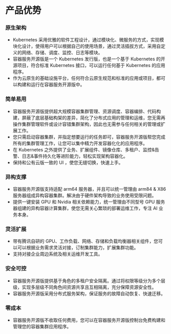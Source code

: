 

#  产品优势



### 原生架构

- Kubernetes 采用优雅的软件工程设计，通过模块化、微服务的方式，实现模块化设计，使得用户可以根据自己的使用场景，通过灵活插拔方式，采用自定义的网络、存储、调度、监控、日志等模块。
- 容器服务开源版是一个 Kubernetes 发行版，也是一个基于 Kubernetes 的开源项目，符合标准 Kubernetes 接口，可以运行任何基于 Kubernetes 的应用程序。
- 作为云原生的基础设施平台，任何符合云原生规范和标准的应用或项目，都可以构建和运行在容器服务开源版中。



### 简单易用

- 容器服务开源版提供超大规模容器集群管理、资源调度、容器编排、代码构建，屏蔽了底层基础构架的差异，简化了分布式应用的管理和运维，您无需再操作集群管理软件或设计容错集群架构，因此也无需参与任何相关的管理或扩展工作。
- 您只需启动容器集群，并指定想要运行的任务即可，容器服务开源版帮您完成所有的集群管理工作，让您可以集中精力开发容器化化的应用程序。
- 在 Kubernetes 之外提供了业务、扩展组件、镜像仓库、多租户、监控&告警、日志&事件持久化等进阶能力，轻松实现架构容器化。
- 保持和公有云版一致的 UI ，使您无缝切换，快速上手。



### 异构支撑

- 容器服务开源版支持适配 arm64 服务器，并且可以统一管理由 arm84 & X86 服务器组成异构容器集群。解决由于硬件架构导致的业务使用受限问题。
- 提供一键安装 GPU 和 Nvidia 相关依赖能力，统一管理由不同型号 GPU 服务器组建的异构容器计算集群，使您无需关心繁琐的部署运维工作，专注 AI 业务本身。



### 灵活扩展

* 带有腾讯自研的 GPU、工作负载、网络、存储和负载均衡器相关组件，您可以可以根据业务需求灵活对接，订制集群能力，扩展集群功能。
* 支持对接企业周边系统及相关运维开发工具。



### 安全可控

- 容器服务开源版提供基于角色的多租户安全隔离。通过将权限等级分为多个层级，实现多层级不同角色间资源共享且互相隔离，充分保障资源安全性。
- 容器服务开源版采用分布式服务架构，保证服务的故障自动恢复、快速迁移。



### 零成本

- 容器服务开源版不收取任何费用，您可以在容器服务开源版控制台免费构建和管理您的容器集群应用程序。

  
